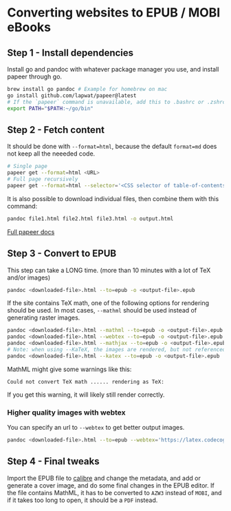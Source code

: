 # Converting websites to EPUB / MOBI eBooks

## Step 1 - Install dependencies
Install go and pandoc with whatever package manager you use, and install papeer through go.
```bash
brew install go pandoc # Example for homebrew on mac
go install github.com/lapwat/papeer@latest
# If the `papeer` command is unavailable, add this to .bashrc or .zshrc
export PATH="$PATH:~/go/bin"
```


## Step 2 - Fetch content
It should be done with `--format=html`, because the default `format=md` does not keep all the neeeded code.
```bash
# Single page
papeer get --format=html <URL>
# Full page recursively
papeer get --format=html --selector='<CSS selector of table-of-contents URLs>' <URL-to-table-of-contents-page>
```
It is also possible to download individual files, then combine them with this command:
```bash
pandoc file1.html file2.html file3.html -o output.html
```
[Full papeer docs](https://github.com/lapwat/papeer)

## Step 3 - Convert to EPUB
This step can take a LONG time. (more than 10 minutes with a lot of TeX and/or images)
```bash
pandoc <downloaded-file>.html --to=epub -o <output-file>.epub
```
If the site contains TeX math, one of the following options for rendering should be used. In most cases, `--mathml` should be used instead of generating raster images.
```bash
pandoc <downloaded-file>.html --mathml --to=epub -o <output-file>.epub
pandoc <downloaded-file>.html --webtex --to=epub -o <output-file>.epub
pandoc <downloaded-file>.html --mathjax --to=epub -o <output-file>.epub
# Note: when using --KaTeX, the images are rendered, but not referenced in the output
pandoc <downloaded-file>.html --katex --to=epub -o <output-file>.epub
```
MathML might give some warnings like this:
```
Could not convert TeX math ...... rendering as TeX:
```
If you get this warning, it will likely still render correctly.

### Higher quality images with webtex
You can specify an url to `--webtex` to get better output images.
```bash
pandoc <downloaded-file>.html --to=epub --webtex='https://latex.codecogs.com/png.latex?%5Cdpi{300}' -o <output-file>.epub
```

## Step 4 - Final tweaks
Import the EPUB file to [calibre](https://calibre-ebook.com/) and change the metadata, and add or generate a cover image, and do some final changes in the EPUB editor. 
If the file contains MathML, it has to be converted to `AZW3` instead of `MOBI`, and if it takes too long to open, it should be a `PDF` instead.